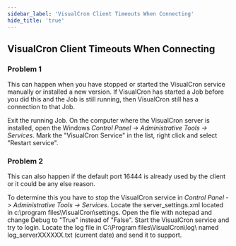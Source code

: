 ```yaml
---
sidebar_label: 'VisualCron Client Timeouts When Connecting'
hide_title: 'true'
---
```


## VisualCron Client Timeouts When Connecting

### Problem 1 

This can happen when you have stopped or started the VisualCron service manually or installed a new version. If VisualCron has started a Job before you did this and the Job is still running, then VisualCron still has a connection to that Job.
 
Exit the running Job. On the computer where the VisualCron server is installed, open the Windows _Control Panel -> Administrative Tools -> Services_. Mark the "VisualCron Service" in the list, right click and select "Restart service".
 
### Problem 2 

This can also happen if the default port 16444 is already used by the client or it could be any else reason.
 
To determine this you have to stop the VisualCron service in _Control Panel -> Administrative Tools -> Services_. Locate the server_settings.xml located in c:\program files\VisualCron\settings\. Open the file with notepad and change Debug to "True" instead of "False". Start the VisualCron service and try to login. Locate the log file in C:\Program files\VisualCron\log\ named log_serverXXXXXX.txt (current date) and send it to support.